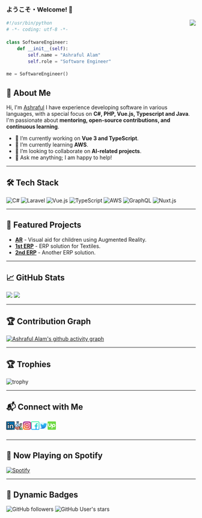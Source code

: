 ### ようこそ・Welcome! 👋

<img align="right" src="https://visitor-badge.laobi.icu/badge?page_id=alam-ashraful.alam-ashraful">

```python
#!/usr/bin/python
# -*- coding: utf-8 -*-

class SoftwareEngineer:
    def __init__(self):
        self.name = "Ashraful Alam"
        self.role = "Software Engineer"

me = SoftwareEngineer()
```

## 📌 About Me
Hi, I'm [Ashraful](https://github.com/alam-ashraful) I have experience developing software in various languages, with a special focus on **C#, PHP, Vue.js, Typescript and Java**. I'm passionate about **mentoring, open-source contributions, and continuous learning**.

- 🔭 I’m currently working on **Vue 3 and TypeScript**.
- 🌱 I’m currently learning **AWS**.
- 👯 I’m looking to collaborate on **AI-related projects**.
- 💬 Ask me anything; I am happy to help!

---

## 🛠 Tech Stack

![C#](https://img.shields.io/badge/C%23-239120?style=flat&logo=c-sharp&logoColor=white)
![Laravel](https://img.shields.io/badge/Laravel-3776AB?style=flat&logo=laravel&logoColor=white)
![Vue.js](https://img.shields.io/badge/Vue.js-4FC08D?style=flat&logo=vue.js&logoColor=white)
![TypeScript](https://img.shields.io/badge/TypeScript-007ACC?style=flat&logo=typescript&logoColor=white)
![AWS](https://img.shields.io/badge/AWS-232F3E?style=flat&logo=amazonaws&logoColor=white)
![GraphQL](https://img.shields.io/badge/GraphQL-E10098?style=flat&logo=graphql&logoColor=white)
![Nuxt.js](https://img.shields.io/badge/Nuxt.js-00C58E?style=flat&logo=nuxt.js&logoColor=white)

---

## 🚀 Featured Projects
- [**AR**](https://github.com/alam-ashraful/ar.visual-aid-for-children) - Visual aid for children using Augmented Reality.
- [**1st ERP**](https://github.com/alam-ashraful/erp.pioneerdenim) - ERP solution for Textiles.
- [**2nd ERP**](https://github.com/alam-ashraful/sbs.badshatex) - Another ERP solution.

---

## 📈 GitHub Stats
<p align="left">
<!--   <img width=auto src="https://github-readme-streak-stats.herokuapp.com/?user=alam-ashraful&theme=vue&border=61dafb&hide_border=true" alt="Ashraful Alam" /> -->
  <img width=auto src="https://github-readme-stats.vercel.app/api?username=alam-ashraful&show_icons=true&theme=vue&border_color=61dafb&hide_border=true" />
  <img width=auto src="https://github-readme-stats.vercel.app/api/top-langs/?username=alam-ashraful&theme=vue&layout=compact&border_color=61dafb&hide_border=true" />
</p>

---

## 🏆 Contribution Graph
[![Ashraful Alam's github activity graph](https://github-readme-activity-graph.vercel.app/graph?username=alam-ashraful&theme=vue)](https://github.com/alam-ashraful/github-readme-activity-graph)

---

## 🏆 Trophies
![trophy](https://github-profile-trophy.vercel.app/?username=alam-ashraful&theme=nord&column=7)

---

## 📬 Connect with Me
<p align="left">
<a href="https://www.linkedin.com/in/alam-ashraful/" target="_blank">
  <img align="left" alt="Ashraful Alam | LinkedIn" width="22px" src="https://github.com/alam-ashraful/alam-ashraful/blob/main/images/linkedin.svg" />
</a>
<a href="https://www.wantedly.com/id/ashraful" target="_blank">
  <img align="left" alt="Ashraful Alam | Wantedly" width="22px" src="https://github.com/alam-ashraful/alam-ashraful/blob/main/images/flask.svg" />
</a>
<a href="https://www.instagram.com/karl.ashraful/" target="_blank">
  <img align="left" alt="Ashraful Alam | Instagram" width="22px" src="https://github.com/alam-ashraful/alam-ashraful/blob/main/images/instagram.svg" />
</a>
<a href="https://facebook.com/ashraful.senpai" target="_blank">
  <img align="left" alt="Ashraful Alam | Facebook" width="22px" src="https://github.com/alam-ashraful/alam-ashraful/blob/main/images/facebook.svg" />
</a>
<a href="https://twitter.com/karl_ashraful" target="_blank">
  <img align="left" alt="Ashraful Alam | Twitter" width="22px" src="https://github.com/alam-ashraful/alam-ashraful/blob/main/images/twitter.svg" />
</a>
<a href="https://www.upwork.com/freelancers/~01ee0000a01a7c305f" target="_blank">
  <img align="left" alt="Ashraful Alam | Up Work" width="22px" src="https://github.com/alam-ashraful/alam-ashraful/blob/main/images/upwork.svg" />
</a>
<br />
<br />
</p>

---

## 🎵 Now Playing on Spotify
[![Spotify](https://novatorem.vercel.app/api/spotify)](https://open.spotify.com/user/317bmagu5fwejyw5cl6gjv6yyf74)

---

## 📅 Dynamic Badges
![GitHub followers](https://img.shields.io/github/followers/alam-ashraful?style=social)
![GitHub User's stars](https://img.shields.io/github/stars/alam-ashraful?style=social)
